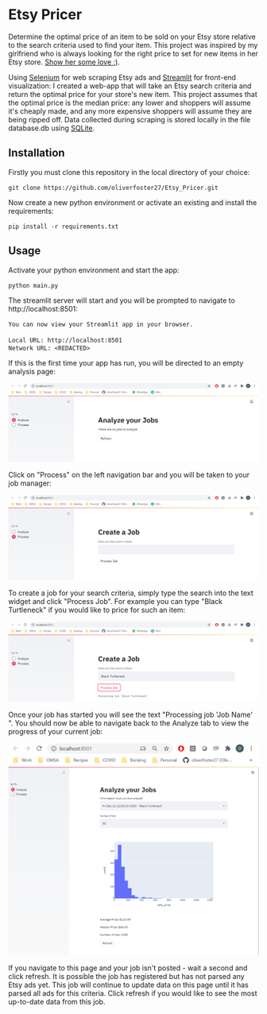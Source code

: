 # Etsy Pricer

Determine the optimal price of an item to be sold on your Etsy
store relative to the search criteria used to find your item. This
project was inspired by my girlfriend who is always looking for the right
price to set for new items in her Etsy store. 
[Show her some love :)](https://www.etsy.com/ca/shop/Covu).

Using [Selenium](https://selenium-python.readthedocs.io/) 
for web scraping Etsy ads and [Streamlit](https://www.streamlit.io/) 
for front-end visualization: I created a web-app that will take an Etsy 
search criteria and return the optimal price for your store's 
new item. This project assumes that the optimal price is the 
median price: any lower and shoppers will assume it's cheaply made, 
and any more expensive shoppers will assume they are being ripped off.
Data collected during scraping is stored locally in the file database.db using 
[SQLite](https://www.sqlite.org/index.html). 

## Installation

Firstly you must clone this repository in the local directory of your choice:

```
git clone https://github.com/oliverfoster27/Etsy_Pricer.git
```

Now create a new python environment or activate an existing 
and install the requirements:

```
pip install -r requirements.txt
```

## Usage

Activate your python environment and start the app:

```
python main.py
```

The streamlit server will start and you will be prompted to navigate to
http://localhost:8501:

```
You can now view your Streamlit app in your browser.

Local URL: http://localhost:8501
Network URL: <REDACTED>
```

If this is the first time your app has run, 
you will be directed to an empty analysis page:

![ScreenShot](./media/analyze.PNG)

Click on "Process" on the left navigation bar 
and you will be taken to your job manager:

![ScreenShot](./media/process.PNG)

To create a job for your search criteria, simply type the search
into the text widget and click "Process Job". For example you can type
"Black Turtleneck" if you would like to price for such an item:

![ScreenShot](./media/run_job.PNG)

Once your job has started you will see the text "Processing job 'Job Name' ". 
You should now be able to navigate back to the Analyze tab to view the progress of your
current job:

![ScreenShot](./media/analyze_job.PNG)

If you navigate to this page and your job isn't posted - wait a second and click refresh.
It is possible the job has registered but has not parsed any Etsy ads yet. This job
will continue to update data on this page until it has parsed all ads for this criteria.
Click refresh if you would like to see the most up-to-date data from this job.
